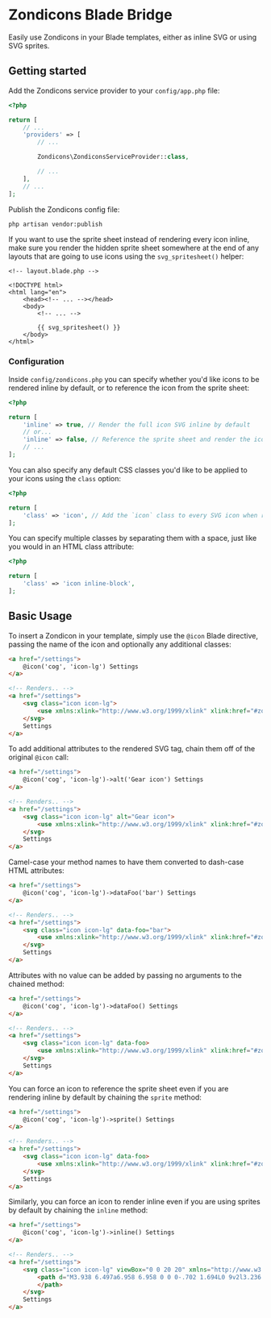 # Zondicons Blade Bridge

Easily use Zondicons in your Blade templates, either as inline SVG or using SVG sprites.

## Getting started

Add the Zondicons service provider to your `config/app.php` file:

```php
<?php

return [
    // ...
    'providers' => [
        // ...

        Zondicons\ZondiconsServiceProvider::class,

        // ...
    ],
    // ...
];
```

Publish the Zondicons config file:

```
php artisan vendor:publish
```

If you want to use the sprite sheet instead of rendering every icon inline, make sure you render the hidden sprite sheet somewhere at the end of any layouts that are going to use icons using the `svg_spritesheet()` helper:

```
<!-- layout.blade.php -->

<!DOCTYPE html>
<html lang="en">
    <head><!-- ... --></head>
    <body>
        <!-- ... -->

        {{ svg_spritesheet() }}
    </body>
</html>
```

### Configuration

Inside `config/zondicons.php` you can specify whether you'd like icons to be rendered inline by default, or to reference the icon from the sprite sheet:

```php
<?php

return [
    'inline' => true, // Render the full icon SVG inline by default
    // or...
    'inline' => false, // Reference the sprite sheet and render the icon with a `use` tag
    // ...
];
```

You can also specify any default CSS classes you'd like to be applied to your icons using the `class` option:

```php
<?php

return [
    'class' => 'icon', // Add the `icon` class to every SVG icon when rendered
];
```

You can specify multiple classes by separating them with a space, just like you would in an HTML class attribute:

```php
<?php

return [
    'class' => 'icon inline-block',
];
```

## Basic Usage

To insert a Zondicon in your template, simply use the `@icon` Blade directive, passing the name of the icon and optionally any additional classes:

```html
<a href="/settings">
    @icon('cog', 'icon-lg') Settings
</a>

<!-- Renders.. -->
<a href="/settings">
    <svg class="icon icon-lg">
        <use xmlns:xlink="http://www.w3.org/1999/xlink" xlink:href="#zondicon-cog"></use>
    </svg>
    Settings
</a>
```

To add additional attributes to the rendered SVG tag, chain them off of the original `@icon` call:

```html
<a href="/settings">
    @icon('cog', 'icon-lg')->alt('Gear icon') Settings
</a>

<!-- Renders.. -->
<a href="/settings">
    <svg class="icon icon-lg" alt="Gear icon">
        <use xmlns:xlink="http://www.w3.org/1999/xlink" xlink:href="#zondicon-cog"></use>
    </svg>
    Settings
</a>
```

Camel-case your method names to have them converted to dash-case HTML attributes:

```html
<a href="/settings">
    @icon('cog', 'icon-lg')->dataFoo('bar') Settings
</a>

<!-- Renders.. -->
<a href="/settings">
    <svg class="icon icon-lg" data-foo="bar">
        <use xmlns:xlink="http://www.w3.org/1999/xlink" xlink:href="#zondicon-cog"></use>
    </svg>
    Settings
</a>
```

Attributes with no value can be added by passing no arguments to the chained method:

```html
<a href="/settings">
    @icon('cog', 'icon-lg')->dataFoo() Settings
</a>

<!-- Renders.. -->
<a href="/settings">
    <svg class="icon icon-lg" data-foo>
        <use xmlns:xlink="http://www.w3.org/1999/xlink" xlink:href="#zondicon-cog"></use>
    </svg>
    Settings
</a>
```

You can force an icon to reference the sprite sheet even if you are rendering inline by default by chaining the `sprite` method:

```html
<a href="/settings">
    @icon('cog', 'icon-lg')->sprite() Settings
</a>

<!-- Renders.. -->
<a href="/settings">
    <svg class="icon icon-lg" data-foo>
        <use xmlns:xlink="http://www.w3.org/1999/xlink" xlink:href="#zondicon-cog"></use>
    </svg>
    Settings
</a>
```

Similarly, you can force an icon to render inline even if you are using sprites by default by chaining the `inline` method:

```html
<a href="/settings">
    @icon('cog', 'icon-lg')->inline() Settings
</a>

<!-- Renders.. -->
<a href="/settings">
    <svg class="icon icon-lg" viewBox="0 0 20 20" xmlns="http://www.w3.org/2000/svg">
        <path d="M3.938 6.497a6.958 6.958 0 0 0-.702 1.694L0 9v2l3.236.809c.16.6.398 1.169.702 1.694l-1.716 2.861 1.414 1.414 2.86-1.716a6.958 6.958 0 0 0 1.695.702L9 20h2l.809-3.236a6.96 6.96 0 0 0 1.694-.702l2.861 1.716 1.414-1.414-1.716-2.86a6.958 6.958 0 0 0 .702-1.695L20 11V9l-3.236-.809a6.958 6.958 0 0 0-.702-1.694l1.716-2.861-1.414-1.414-2.86 1.716a6.958 6.958 0 0 0-1.695-.702L11 0H9l-.809 3.236a6.96 6.96 0 0 0-1.694.702L3.636 2.222 2.222 3.636l1.716 2.86zM10 13a3 3 0 1 0 0-6 3 3 0 0 0 0 6z" fill-rule="evenodd">
        </path>
    </svg>
    Settings
</a>
```
